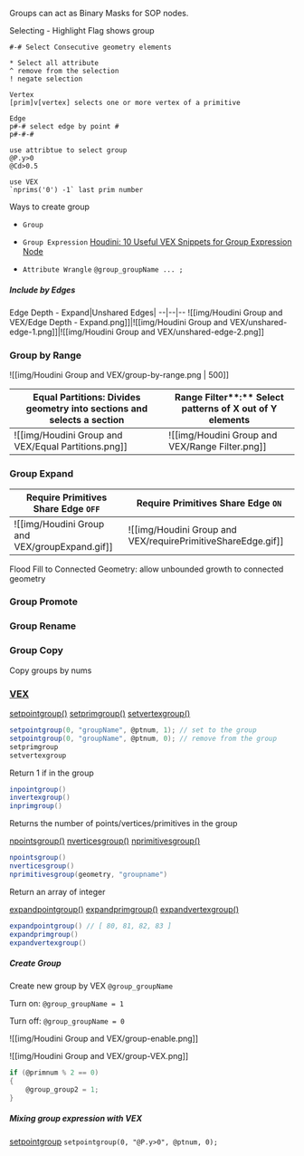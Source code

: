 Groups can act as Binary Masks for SOP nodes.

Selecting - Highlight Flag shows group

```Plain
#-# Select Consecutive geometry elements

* Select all attribute
^ remove from the selection
! negate selection

Vertex
[prim]v[vertex] selects one or more vertex of a primitive

Edge
p#-# select edge by point # 
p#-#-# 
```

```Plain
use attribtue to select group
@P.y>0
@Cd>0.5

use VEX
`nprims('0') -1` last prim number
```

Ways to create group

-   `Group`
    
-   `Group Expression` [Houdini: 10 Useful VEX Snippets for Group Expression Node](https://www.artstation.com/blogs/jorgelega/7m1r/houdini-10-useful-vex-snippets-for-group-expression-node)
    
-   `Attribute Wrangle` `@group_groupName ... ;`
    

  

##### Include by Edges

Edge Depth - Expand|Unshared Edges|
--|--|--
![[img/Houdini Group and VEX/Edge Depth - Expand.png]]|![[img/Houdini Group and VEX/unshared-edge-1.png]]|![[img/Houdini Group and VEX/unshared-edge-2.png]]


### Group by Range

![[img/Houdini Group and VEX/group-by-range.png | 500]]

**Equal Partitions**: Divides geometry into sections and selects a section|**Range** **Filter****:** Select patterns of X out of Y elements
---|---
![[img/Houdini Group and VEX/Equal Partitions.png]]|![[img/Houdini Group and VEX/Range Filter.png]]

### Group Expand

| Require Primitives Share Edge `OFF`            | Require Primitives Share Edge `ON`                           |
| ---------------------------------------------- | ------------------------------------------------------------ |
| ![[img/Houdini Group and VEX/groupExpand.gif]] | ![[img/Houdini Group and VEX/requirePrimitiveShareEdge.gif]] |

Flood Fill to Connected Geometry: allow unbounded growth to connected geometry

  

### Group Promote

### Group Rename

### Group Copy

Copy groups by nums

  

### [VEX](https://www.sidefx.com/docs/houdini/vex/groups.html)

[setpointgroup()](https://www.sidefx.com/docs/houdini/vex/functions/setpointgroup.html)
[setprimgroup()](https://www.sidefx.com/docs/houdini/vex/functions/setprimgroup.html) 
[setvertexgroup()](https://www.sidefx.com/docs/houdini/vex/functions/setvertexgroup.html)

```C#
setpointgroup(0, "groupName", @ptnum, 1); // set to the group
setpointgroup(0, "groupName", @ptnum, 0); // remove from the group
setprimgroup
setvertexgroup
```

Return 1 if in the group

```C#
inpointgroup()
invertexgroup()
inprimgroup()
```

Returns the number of points/vertices/primitives in the group

[npointsgroup()](https://www.sidefx.com/docs/houdini/vex/functions/npointsgroup.html)
[nverticesgroup()](https://www.sidefx.com/docs/houdini/vex/functions/nverticesgroup.html)
[nprimitivesgroup()](https://www.sidefx.com/docs/houdini/vex/functions/nprimitivesgroup.html)

```C#
npointsgroup()
nverticesgroup()
nprimitivesgroup(geometry, "groupname")
```

Return an array of integer

[expandpointgroup()](https://www.sidefx.com/docs/houdini/vex/functions/expandpointgroup.html)
[expandprimgroup()](https://www.sidefx.com/docs/houdini/vex/functions/expandprimgroup.html)
[expandvertexgroup()](https://www.sidefx.com/docs/houdini/vex/functions/expandvertexgroup.html)

```C#
expandpointgroup() // [ 80, 81, 82, 83 ]
expandprimgroup()
expandvertexgroup()
```

##### Create Group

Create new group by VEX `@group_groupName`

Turn on: `@group_groupName = 1`

Turn off: `@group_groupName = 0`

![[img/Houdini Group and VEX/group-enable.png]]

![[img/Houdini Group and VEX/group-VEX.png]]

```C#
if (@primnum % 2 == 0)
{
    @group_group2 = 1;
}
```

##### Mixing group expression with VEX

[setpointgroup](https://www.sidefx.com/docs/houdini/vex/functions/setpointgroup.html)
`setpointgroup(0, "@P.y>0", @ptnum, 0);`